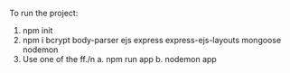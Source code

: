 To run the project:

1. npm init
2. npm i bcrypt body-parser ejs express express-ejs-layouts mongoose nodemon
3. Use one of the ff./n
  a. npm run app
  b. nodemon app
